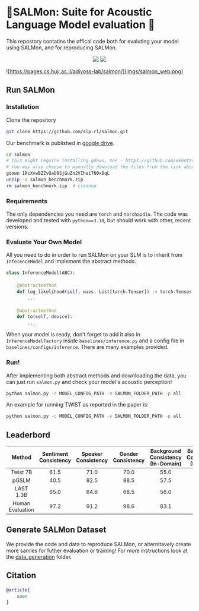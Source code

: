 # :sushi:SALMon: Suite for Acoustic Language Model evaluation :sushi:
This repostory contatins the offical code both for evaluting your model using SALMon, and for reproducing SALMon.

<p align="center">
<a href='https://arxiv.org'><img src='https://img.shields.io/badge/ArXiv-PDF-red'></a>
   <a href='https://pages.cs.huji.ac.il/adiyoss-lab/salmon/'><img src='https://img.shields.io/badge/Project-Page-Green'></a> 

</p>

![https://pages.cs.huji.ac.il/adiyoss-lab/salmon/](imgs/salmon_web.png)

## Run SALMon
### Installation
Clone the repository
```bash
git clone https://github.com/slp-rl/salmon.git
```
Our benchmark is published in [google drive](https://drive.google.com/drive/folders/1RztYzG0PeekaRV_KEuCX6Y6qT96XtUft?usp=share_link).

```bash
cd salmon
# This might require installing gdown, see - https://github.com/wkentaro/gdown?tab=readme-ov-file#installation
# You may also choose to manually download the files from the link above if you prefer
gdown 1RcXvwBZZvOaD8SjGuZn2VIhai7N0x0qL
unzip -q salmon_benchmark.zip
rm salmon_benchmark.zip  # cleanup
```

### Requirements
The only dependencies you need are `torch` and `torchaudio`. The code was developed and tested with `python==3.10`, but should work with other, recent versions. 

### Evaluate Your Own Model
All you need to do in order to run SALMon on your SLM is to inherit from `InferenceModel` and implement the abstract methods.
```python
class InferenceModel(ABC):

    @abstractmethod
    def log_likelihood(self, wavs: List[torch.Tensor]) -> torch.Tensor:
        ...

    @abstractmethod
    def to(self, device):
        ...
```

When your model is ready, don't forget to add it also in `InferenceModelFactory` inside `baselines/inference.py` and a config file in `baselines/configs/inference`. There are many examples provided.

### Run!
After implementing both abstract methods and downloading the data, you can just run `salmon.py` and check your model's acoustic perception!

```bash
python salmon.py -c MODEL_CONFIG_PATH -s SALMON_FOLDER_PATH -p all
```

An example for running TWIST as reported in the paper is:
```bash
python salmon.py -c MODEL_CONFIG_PATH -s SALMON_FOLDER_PATH -p all
```

## Leaderbord

|      Method      | Sentiment Consistency | Speaker Consistency | Gender Consistency | Background Consistency (In-Domain) | Background Consistency (Random) | Room Consistency | Sentiment Alignment | Background Alignment |
|:----------------:|:---------------------:|:-------------------:|:------------------:|:----------------------------------:|:-------------------------------:|:----------------:|:-------------------:|:--------------------:|
|     Twist 7B     |         61.5          |        71.0         |        70.0        |                55.0                |              60.5               |       62.0       |        51.5         |         54.0         | 
|      pGSLM       |         40.5          |        82.5         |        88.5        |                57.5                |              66.0               |       53.5       |        55.5         |         53.0         | 
|    LAST 1.3B     | 65.0 |        64.6         |        68.5        |                56.0                |              61.0               |       62.5       |        53.5         |         52.5         | 
| Human Evaluation | 97.2 |        91.2         |        98.6        |                83.1                |              88.7               |       94.4       |        93.3         |         95.7         | 

## Generate SALMon Dataset
We provide the code and data to reproduce SALMon, or alternitavely create more samles for futher evaluation or training! 
For more instructions look at the [data_generation](data_generation) folder.


## Citation

```bibtex
@article{
    soon
}
```

